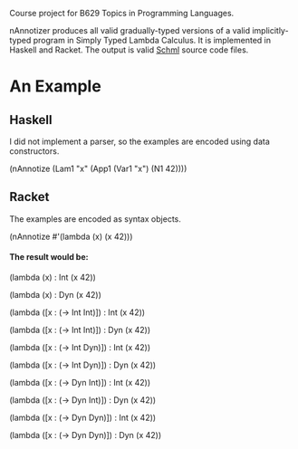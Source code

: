 Course project for B629 Topics in Programming Languages.

nAnnotizer produces all valid gradually-typed versions of a valid
implicitly-typed program in Simply Typed Lambda Calculus. It is
implemented in Haskell and Racket. The output is valid
[Schml](https://github.com/akuhlens/schml) source code files.

# An Example

## Haskell

I did not implement a parser, so the examples are encoded using data constructors.

(nAnnotize (Lam1 "x" (App1 (Var1 "x") (N1 42))))

## Racket

The examples are encoded as syntax objects.

(nAnnotize #'(lambda (x) (x 42)))



#### The result would be:

(lambda (x) : Int
(x 42))

(lambda (x) : Dyn
(x 42))

(lambda ([x : (-> Int Int)]) : Int
(x 42))

(lambda ([x : (-> Int Int)]) : Dyn
(x 42))

(lambda ([x : (-> Int Dyn)]) : Int
(x 42))

(lambda ([x : (-> Int Dyn)]) : Dyn
(x 42))

(lambda ([x : (-> Dyn Int)]) : Int
(x 42))

(lambda ([x : (-> Dyn Int)]) : Dyn
(x 42))

(lambda ([x : (-> Dyn Dyn)]) : Int
(x 42))

(lambda ([x : (-> Dyn Dyn)]) : Dyn
(x 42))
